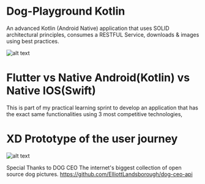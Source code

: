 

# Dog-Playground Kotlin

An advanced Kotlin (Android Native) application that uses SOLID architectural principles, consumes a RESTFUL Service, downloads &amp; images using best practices.

![alt text](https://github.com/amosesuwali/Dog-Playground-Kotlin/blob/main/extras/xdUiV1.PNG)

# Flutter vs Native Android(Kotlin) vs Native IOS(Swift)
This is part of my practical learning sprint to develop an application that has the exact same functionalities using 3 most competitive technologies, 

# XD Prototype of the user journey

![alt text](https://github.com/amosesuwali/Dog-Playground-Kotlin/blob/main/extras/ezgif-7-17c0c345db.gif)

Special Thanks to DOG CEO 
The internet's biggest collection of open source dog pictures.
https://github.com/ElliottLandsborough/dog-ceo-api



